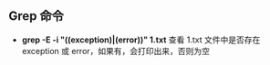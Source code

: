 ## Grep 命令

- **grep -E -i "((exception)|(error))" 1.txt**   查看 1.txt 文件中是否存在 exception 或 error，如果有，会打印出来，否则为空